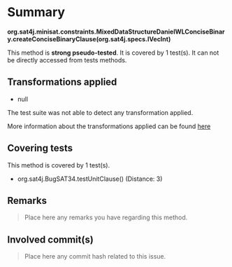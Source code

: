# Summary
**org.sat4j.minisat.constraints.MixedDataStructureDanielWLConciseBinary.createConciseBinaryClause(org.sat4j.specs.IVecInt)**

This method is **strong pseudo-tested**.
It is covered by 1 test(s). It can not be directly accessed from tests methods.


## Transformations applied

- null


The test suite was not able to detect any transformation applied.

More information about the transformations applied can be found [here](https://github.com/STAMP-project/pitest-descartes)

## Covering tests
This method is covered by 1 test(s).
* org.sat4j.BugSAT34.testUnitClause() (Distance: 3)


## Remarks
> Place here any remarks you have regarding this method.

## Involved commit(s)

> Place here any commit hash related to this issue.
